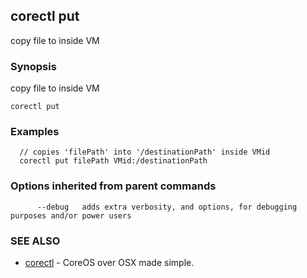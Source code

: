 ## corectl put

copy file to inside VM

### Synopsis


copy file to inside VM

```
corectl put
```

### Examples

```
  // copies 'filePath' into '/destinationPath' inside VMid
  corectl put filePath VMid:/destinationPath
```

### Options inherited from parent commands

```
      --debug   adds extra verbosity, and options, for debugging purposes and/or power users
```

### SEE ALSO
* [corectl](corectl.md)	 - CoreOS over OSX made simple.


